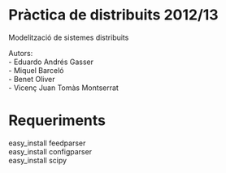 Pràctica de distribuits 2012/13
==============================

Modelització de sistemes distribuits

Autors:  
	- Eduardo Andrés Gasser  
	- Miquel Barceló   
	- Benet Oliver  
	- Vicenç Juan Tomàs Montserrat  

Requeriments  
==============================  
easy_install feedparser  
easy_install configparser  
easy_install scipy
